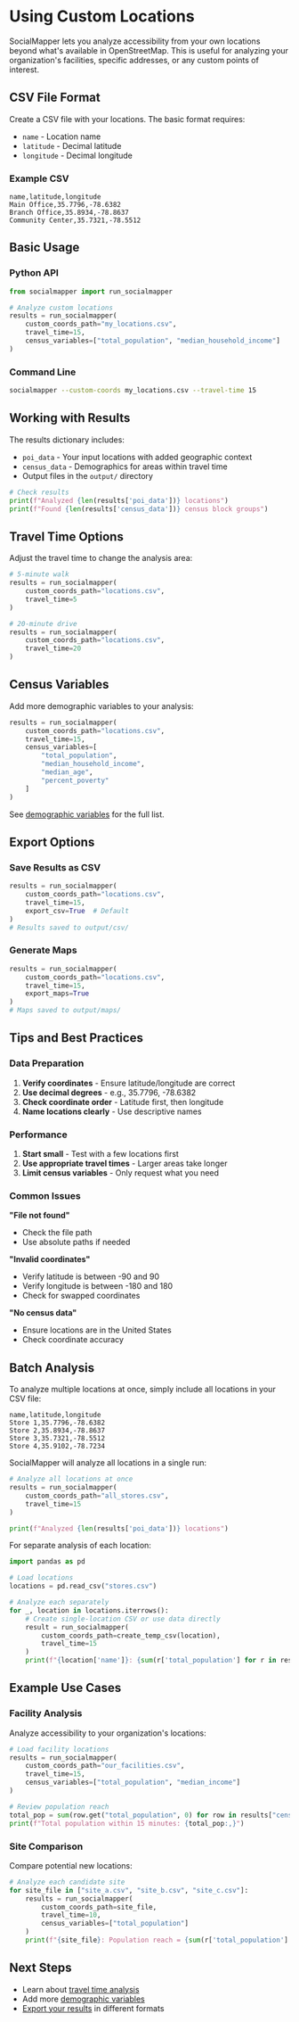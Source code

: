 # Using Custom Locations

SocialMapper lets you analyze accessibility from your own locations beyond what's available in OpenStreetMap. This is useful for analyzing your organization's facilities, specific addresses, or any custom points of interest.

## CSV File Format

Create a CSV file with your locations. The basic format requires:
- `name` - Location name  
- `latitude` - Decimal latitude
- `longitude` - Decimal longitude

### Example CSV

```csv
name,latitude,longitude
Main Office,35.7796,-78.6382
Branch Office,35.8934,-78.8637
Community Center,35.7321,-78.5512
```

## Basic Usage

### Python API

```python
from socialmapper import run_socialmapper

# Analyze custom locations
results = run_socialmapper(
    custom_coords_path="my_locations.csv",
    travel_time=15,
    census_variables=["total_population", "median_household_income"]
)
```

### Command Line

```bash
socialmapper --custom-coords my_locations.csv --travel-time 15
```

## Working with Results

The results dictionary includes:
- `poi_data` - Your input locations with added geographic context
- `census_data` - Demographics for areas within travel time
- Output files in the `output/` directory

```python
# Check results
print(f"Analyzed {len(results['poi_data'])} locations")
print(f"Found {len(results['census_data'])} census block groups")
```

## Travel Time Options

Adjust the travel time to change the analysis area:

```python
# 5-minute walk
results = run_socialmapper(
    custom_coords_path="locations.csv",
    travel_time=5
)

# 20-minute drive 
results = run_socialmapper(
    custom_coords_path="locations.csv", 
    travel_time=20
)
```

## Census Variables

Add more demographic variables to your analysis:

```python
results = run_socialmapper(
    custom_coords_path="locations.csv",
    travel_time=15,
    census_variables=[
        "total_population",
        "median_household_income",
        "median_age",
        "percent_poverty"
    ]
)
```

See [demographic variables](demographics.md) for the full list.

## Export Options

### Save Results as CSV

```python
results = run_socialmapper(
    custom_coords_path="locations.csv",
    travel_time=15,
    export_csv=True  # Default
)
# Results saved to output/csv/
```

### Generate Maps

```python
results = run_socialmapper(
    custom_coords_path="locations.csv",
    travel_time=15,
    export_maps=True
)
# Maps saved to output/maps/
```

## Tips and Best Practices

### Data Preparation
1. **Verify coordinates** - Ensure latitude/longitude are correct
2. **Use decimal degrees** - e.g., 35.7796, -78.6382
3. **Check coordinate order** - Latitude first, then longitude
4. **Name locations clearly** - Use descriptive names

### Performance
1. **Start small** - Test with a few locations first
2. **Use appropriate travel times** - Larger areas take longer
3. **Limit census variables** - Only request what you need

### Common Issues

**"File not found"**
- Check the file path
- Use absolute paths if needed

**"Invalid coordinates"**
- Verify latitude is between -90 and 90
- Verify longitude is between -180 and 180
- Check for swapped coordinates

**"No census data"**
- Ensure locations are in the United States
- Check coordinate accuracy

## Batch Analysis

To analyze multiple locations at once, simply include all locations in your CSV file:

```csv
name,latitude,longitude
Store 1,35.7796,-78.6382
Store 2,35.8934,-78.8637
Store 3,35.7321,-78.5512
Store 4,35.9102,-78.7234
```

SocialMapper will analyze all locations in a single run:

```python
# Analyze all locations at once
results = run_socialmapper(
    custom_coords_path="all_stores.csv",
    travel_time=15
)

print(f"Analyzed {len(results['poi_data'])} locations")
```

For separate analysis of each location:

```python
import pandas as pd

# Load locations
locations = pd.read_csv("stores.csv")

# Analyze each separately
for _, location in locations.iterrows():
    # Create single-location CSV or use data directly
    result = run_socialmapper(
        custom_coords_path=create_temp_csv(location),
        travel_time=15
    )
    print(f"{location['name']}: {sum(r['total_population'] for r in result['census_data']):,} people")
```

## Example Use Cases

### Facility Analysis
Analyze accessibility to your organization's locations:

```python
# Load facility locations
results = run_socialmapper(
    custom_coords_path="our_facilities.csv",
    travel_time=15,
    census_variables=["total_population", "median_income"]
)

# Review population reach
total_pop = sum(row.get("total_population", 0) for row in results["census_data"])
print(f"Total population within 15 minutes: {total_pop:,}")
```

### Site Comparison
Compare potential new locations:

```python
# Analyze each candidate site
for site_file in ["site_a.csv", "site_b.csv", "site_c.csv"]:
    results = run_socialmapper(
        custom_coords_path=site_file,
        travel_time=10,
        census_variables=["total_population"]
    )
    print(f"{site_file}: Population reach = {sum(r['total_population'] for r in results['census_data']):,}")
```

## Next Steps

- Learn about [travel time analysis](travel-time.md)
- Add more [demographic variables](demographics.md)
- [Export your results](exporting-results.md) in different formats
